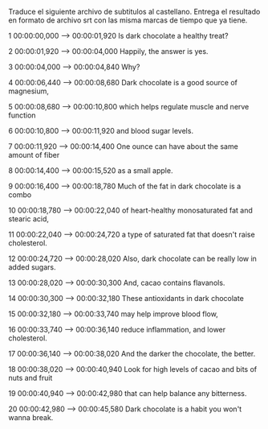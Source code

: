 Traduce el siguiente archivo de subtitulos al castellano. Entrega el resultado en formato de archivo srt con las misma marcas de tiempo que ya tiene.

1
00:00:00,000 --> 00:00:01,920
Is dark chocolate a healthy treat?

2
00:00:01,920 --> 00:00:04,000
Happily, the answer is yes.

3
00:00:04,000 --> 00:00:04,840
Why?

4
00:00:06,440 --> 00:00:08,680
Dark chocolate is a good source of magnesium,

5
00:00:08,680 --> 00:00:10,800
which helps regulate muscle and nerve function

6
00:00:10,800 --> 00:00:11,920
and blood sugar levels.

7
00:00:11,920 --> 00:00:14,400
One ounce can have about the same amount of fiber

8
00:00:14,400 --> 00:00:15,520
as a small apple.

9
00:00:16,400 --> 00:00:18,780
Much of the fat in dark chocolate is a combo

10
00:00:18,780 --> 00:00:22,040
of heart-healthy monosaturated fat and stearic acid,

11
00:00:22,040 --> 00:00:24,720
a type of saturated fat that doesn't raise cholesterol.

12
00:00:24,720 --> 00:00:28,020
Also, dark chocolate can be really low in added sugars.

13
00:00:28,020 --> 00:00:30,300
And, cacao contains flavanols.

14
00:00:30,300 --> 00:00:32,180
These antioxidants in dark chocolate

15
00:00:32,180 --> 00:00:33,740
may help improve blood flow,

16
00:00:33,740 --> 00:00:36,140
reduce inflammation, and lower cholesterol.

17
00:00:36,140 --> 00:00:38,020
And the darker the chocolate, the better.

18
00:00:38,020 --> 00:00:40,940
Look for high levels of cacao and bits of nuts and fruit

19
00:00:40,940 --> 00:00:42,980
that can help balance any bitterness.

20
00:00:42,980 --> 00:00:45,580
Dark chocolate is a habit you won't wanna break.

